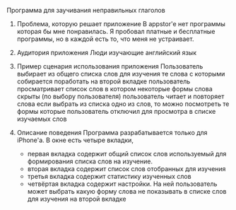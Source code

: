 Программа для заучивания неправильных глаголов

1. Проблема, которую решает приложение
    В appstor'e нет программы которая бы мне понравилась.
    Я пробовал платные и бесплатные программы, но в каждой есть то, что меня не устраивает.

2. Аудитория приложения
    Люди изучающие английский язык

3. Пример сценария использования приложения
    Пользователь выбирает из общего списка слов для изучения те слова с которыми собирается поработать
    на второй вкладке пользователь просматривает список слов в котором некоторые формы слова скрыты (по выбору пользователя)
    пользователь читает и повторяет слова
    если выбрать из списка одно из слов, то можно посмотреть те формы которые пользователь отключил для просмотра в списке изучаемых слов

4. Описание поведения
    Программа разрабатывается только для iPhone'a.
    В окне есть четыре вкладки,
    - первая вкладка содержит общий список слов используемый для формирования списка слов на изучение.
    - вторая вкладка содержит список слов отобранных для изучения
    - третья вкладка содержит статистику изученных слов
    - четвёртая вкладка содержит настройки. На ней пользователь может выбрать какую форму слова не показывать в списке слов для изучения на второй вкладке